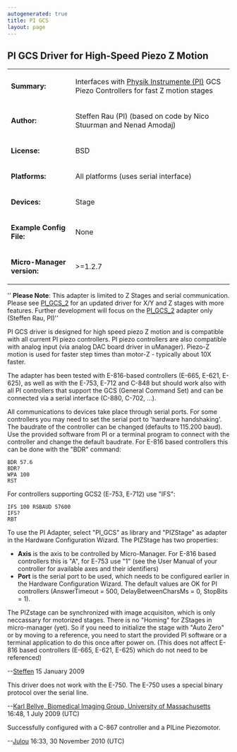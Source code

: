```yaml
---
autogenerated: true
title: PI GCS
layout: page
---
```


## PI GCS Driver for High-Speed Piezo Z Motion

<table>
<tr>
<td markdown="1">

**Summary:**

</td>
<td markdown="1">

Interfaces with [Physik Instrumente (PI)](http://www.pi.ws) GCS Piezo
Controllers for fast Z motion stages

</td>
</tr>
<tr>
<td markdown="1">

**Author:**

</td>
<td markdown="1">

Steffen Rau (PI) (based on code by Nico Stuurman and Nenad Amodaj)

</td>
</tr>
<tr>
<td markdown="1">

**License:**

</td>
<td markdown="1">

BSD

</td>
</tr>
<tr>
<td markdown="1">

**Platforms:**

</td>
<td markdown="1">

All platforms (uses serial interface)

</td>
</tr>
<tr>
<td markdown="1">

**Devices:**

</td>
<td markdown="1">

Stage

</td>
</tr>
<tr>
<td markdown="1">

**Example Config File:**

</td>
<td markdown="1">

None

</td>
</tr>
<tr>
<td markdown="1">

**Micro-Manager version:**

</td>
<td markdown="1">

&gt;=1.2.7

</td>
</tr>
</table>

'' **Please Note**: This adapter is limited to Z Stages and serial
communication. Please see [PI\_GCS\_2](PI_GCS_2 "wikilink") for an
updated driver for X/Y and Z stages with more features. Further
development will focus on the [PI\_GCS\_2](PI_GCS_2 "wikilink") adapter
only (Steffen Rau, PI)''

PI GCS driver is designed for high speed piezo Z motion and is
compatible with all current PI piezo controllers. PI piezo controllers
are also compatible with analog input (via analog DAC board driver in
uManager). Piezo-Z motion is used for faster step times than motor-Z -
typically about 10X faster.

The adapter has been tested with E-816-based controllers (E-665, E-621,
E-625), as well as with the E-753, E-712 and C-848 but should work also
with all PI controllers that support the GCS (General Command Set) and
can be connected via a serial interface (C-880, C-702, ...).

All communications to devices take place through serial ports. For some
controllers you may need to set the serial port to 'hardware
handshaking'. The baudrate of the controller can be changed (defaults to
115.200 baud). Use the provided software from PI or a terminal program
to connect with the controller and change the default baudrate. For
E-816 based controllers this can be done with the "BDR" command:

```
BDR 57.6
BDR?
WPA 100
RST
```

For controllers supporting GCS2 (E-753, E-712) use "IFS":

```
IFS 100 RSBAUD 57600
IFS?
RBT
```

To use the PI Adapter, select "PI\_GCS" as library and "PIZStage" as
adapter in the Hardware Configuration Wizard. The PIZStage has two
properties:

-   **Axis** is the axis to be controlled by Micro-Manager. For E-816
    based controllers this is "A", for E-753 use "1" (see the User
    Manual of your controller for available axes and their identifiers)
-   **Port** is the serial port to be used, which needs to be configured
    earlier in the Hardware Configuration Wizard. The default values are
    OK for PI controllers (AnswerTimeout = 500, DelayBetweenCharsMs = 0,
    StopBits = 1).

The PIZstage can be synchronized with image acquisiton, which is only
neccassary for motorized stages. There is no "Homing" for ZStages in
micro-manager (yet). So if you need to initialize the stage with "Auto
Zero" or by moving to a reference, you need to start the provided PI
software or a terminal application to do this once after power on. (This
does not affect E-816 based controllers (E-665, E-621, E-625) which do
not need to be referenced)

--[Steffen](/users/Steffen "wikilink") 15 January 2009

This driver does not work with the E-750. The E-750 uses a special
binary protocol over the serial line.

--[Karl Bellve, Biomedical Imaging Group, University of
Massachusetts](/users/Kdb "wikilink") 16:48, 1 July 2009 (UTC)

Successfully configured with a C-867 controller and a PILine Piezomotor.

--[Julou](/users/Julou "wikilink") 16:33, 30 November 2010 (UTC)

